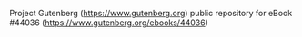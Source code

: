 Project Gutenberg (https://www.gutenberg.org) public repository for eBook #44036 (https://www.gutenberg.org/ebooks/44036)

